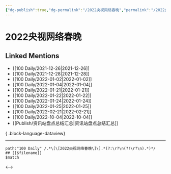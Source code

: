 ```yaml
---
{"dg-publish":true,"dg-permalink":"/2022央视网络春晚","permalink":"/2022央视网络春晚/","title":"2022央视网络春晚","tags":[null],"created":"2022-11-13T02:47:59.000+08:00","updated":"2023-04-10T16:10:09.000+08:00"}
---
```


# 2022央视网络春晚

## Linked Mentions
- [[100 Daily/2021-12-26\|2021-12-26]]
- [[100 Daily/2021-12-28\|2021-12-28]]
- [[100 Daily/2022-01-02\|2022-01-02]]
- [[100 Daily/2022-01-04\|2022-01-04]]
- [[100 Daily/2022-01-21\|2022-01-21]]
- [[100 Daily/2022-01-22\|2022-01-22]]
- [[100 Daily/2022-01-24\|2022-01-24]]
- [[100 Daily/2022-01-25\|2022-01-25]]
- [[100 Daily/2022-02-21\|2022-02-21]]
- [[100 Daily/2022-10-04\|2022-10-04]]
- [[Publish/资讯站盘点总结汇总\|资讯站盘点总结汇总]]

{ .block-language-dataview}

---

```expander
path:"100 Daily" /.*\[\[2022央视网络春晚\]\].*(?:\r?\n(?!\r?\n).*)*/
## [[$filename]]
$match
```

<-->
